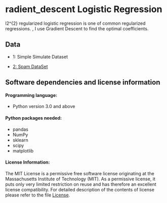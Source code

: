 # radient_descent Logistic Regression 

l2^{2} regularized logistic regression is one of common regularized regressions. 
, I use Gradient Descent to find the optimal coefficients. 





## Data

- 1: Simple Simulate Dataset

- [2: Spam DataSet](https://statweb.stanford.edu/~tibs/ElemStatLearn/datasets/spam.data)



## Software dependencies and license information
#### Programming language: 

- Python version 3.0 and above 

#### Python packages needed:

- pandas
- NumPy
- sklearn
- scipy 
- matplotlib 

#### License Information:
The MIT License is a permissive free software license originating at the Massachusetts Institute of Technology (MIT). As a permissive license, it puts only very limited restriction on reuse and has therefore an excellent license compatibility. For detailed description of the contents of license please refer to the file [License](https://github.com/wangbeiqi199159/analyze-of-seattle-airbnb-hosts/blob/master/LICENSE).

